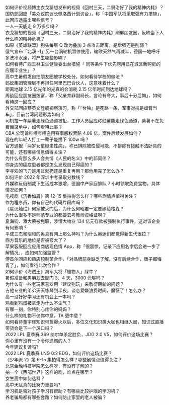 如何评价视频博主衣戈猜想发布的视频《回村三天，二舅治好了我的精神内耗》？  
国防部回应「美众议院议长佩洛西计划访台」，称「中国军队将采取强有力措施」，此回应透露出哪些信号？  
一人一天能走 9 万多步吗？  
衣戈猜想的视频《回村三天，二舅治好了我的精神内耗》刷屏朋友圈，反映当下人什么样的精神危机？  
如果《英雄联盟》狗头每层 Q 改为叠加 3 点攻击距离，是增强还是削弱？  
俄气宣布「北溪 -1」另一台涡轮机暂停使用，输欧天然气再减半，德国一地呼吁多洗冷水澡，将产生哪些影响？  
如何看待广西玉林卫生健康委出台措施「 同等条件下优先聘用已在城区新购房的应届毕业生」？  
高中生暑假发自拍朋友圈被学校处分，如何看待学校的做法？  
蚂蚁集团管理层不再担任阿里巴巴合伙人，这意味着什么？  
距离地球 2.15 亿光年的光真的会消耗 2.15 亿年时间到达地球吗？  
周劼回应朋友圈炫富，称「父亲并非副局长，言论有夸大，事后十分后悔」，如何看待这一回应？  
外交部回应蔡英文登舰视察演习，称「『台独』是死路一条，军事对抗是螳臂当车」，目前台湾问题形势如何？  
司机拉一车紫薯走绿色通道被拒，工作人员回应称红薯能走绿色通道，紫薯不在免费目录单中，如何看待此事？  
CBA 公司诉哔哩哔哩盗用赛事版权索赔 4.06 亿，案件后续发展如何？  
现在的年轻人打工一辈子能攒下 100w 吗？  
官方通报「两岁女童疑患性病」，称已排除被性侵可能，不排除有接触不洁卧具的可能，还有哪些信息值得关注？  
为什么有那么多人会共情《人民的名义》中的祁同伟？  
你身边的癌症患者都是怎么发现自己得癌的？  
李寻欢的飞刀是用过就扔还是重复再用？那他用完了怎么办？  
如何评价 2022 年深圳中考录取分数线？  
外媒称反俄制裁下生活成本激增，德国中产家庭排队 7 小时领取免费食物，具体情况如何？  
电视剧《沉香如屑》第 12-15 集拍得怎么样？哪些剧情点值得关注？  
作为程序员，你有自己的代码片段库吗？  
《星汉灿烂》何家被灭门后，为什么何昭君一定要嫁给楼垚？  
为什么很多不是师范专业的都要去考教师资格证啊？  
夏海钧、潘大荣被免职，涉恒大物业 134 亿元存款被强制执行事件，这对该企业有何影响？  
平成三杰和昭和的奥真有网上那么神吗？为什么奥迷们都觉得新生代很拉？  
西方音乐的地位是否被夸大了？  
苹果客服回应应用商店现色情 App，称「很震惊，记录下应用名字后会进一步了解情况」，应如何加强监管？  
傅首尔回应和趣店预制菜合作，「对品牌前身缺乏了解，没有后续合作，肠子都悔青了」，如何看待此次合作？  
如何评价《海贼王》海军大将「植物人」绿牛？  
暑假准备和男朋友去厦门 3、4 天，3000 元够吗？  
为什么有一些老玩家喜欢用「建议别玩」来敷衍萌新的问题？  
吉他专业的弟弟天天练琴到半夜，谈恋爱嫌浪费时间，魔怔了！怎么办？  
高一没好好学习还有机会上一本吗？  
鸡看到鸡蛋被拿走为什么不生气？  
有哪一刻，你特别心疼你的妈妈？  
什么样的礼物不仅你中意，TA 更中意？  
如何看待董宇辉知识带货爆火以后，多位文化知识类大咖也相继入局，知识式直播带货会是下一个风口吗？  
2022 LPL 夏季赛 369 纳尔单杀定胜负，JDG 2:0 V5，如何评价这场比赛？  
你心里有没有一个令你遗憾的人？  
今年建议复读吗?  
2022 LPL 夏季赛 LNG 0:2 EDG，如何评价这场比赛？  
《少年派 2》第 6-15 集拍得怎么样？哪些剧情点值得关注？  
北京金融科技学院怎么样呀，有没有了解的？  
拍一个《西部世界》这样的剧，难点在哪里？  
女生高中如何选科？  
高中天赋真的比努力重要吗?  
学习机是否对孩子学习有帮助？有哪些比较护眼的学习机？  
养老骗局都有哪些套路？如何防止家里的老人被骗？  
